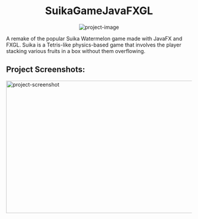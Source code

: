 <h1 align="center" id="title">SuikaGameJavaFXGL</h1>

<p align="center"><img src="https://socialify.git.ci/lucenstuff/SuikaGameJavaFXGL/image?font=KoHo&amp;language=1&amp;logo=https%3A%2F%2Fres.cloudinary.com%2Fdcbmvyyes%2Fimage%2Fupload%2Fv1706833791%2FSuika%2Fwatermelon_oecrjc.png&amp;name=1&amp;pattern=Solid&amp;theme=Auto" alt="project-image"></p>

<p id="description">A remake of the popular Suika Watermelon game made with JavaFX and FXGL. Suika is a Tetris-like physics-based game that involves the player stacking various fruits in a box without them overflowing.</p>

<h2>Project Screenshots:</h2>

<img src="https://res.cloudinary.com/dcbmvyyes/image/upload/v1706833792/Suika/view_ckd01m.png" alt="project-screenshot" width="640" height="360/">

